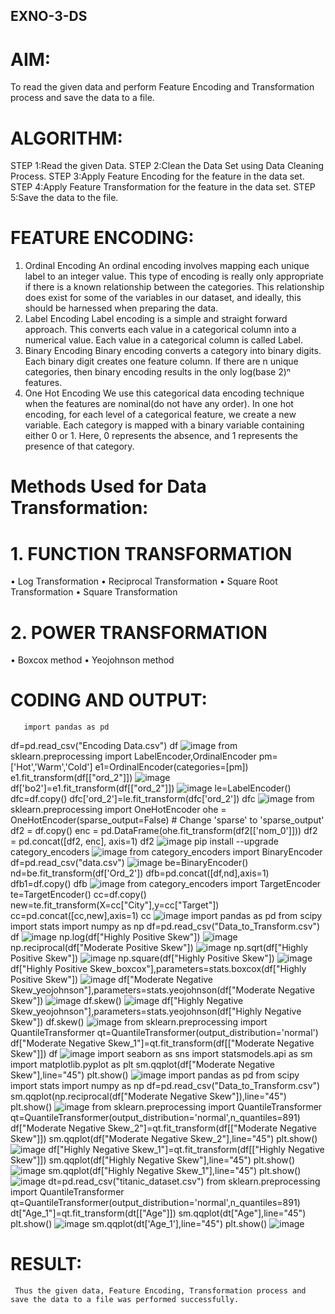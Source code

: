 ## EXNO-3-DS

# AIM:
To read the given data and perform Feature Encoding and Transformation process and save the data to a file.

# ALGORITHM:
STEP 1:Read the given Data.
STEP 2:Clean the Data Set using Data Cleaning Process.
STEP 3:Apply Feature Encoding for the feature in the data set.
STEP 4:Apply Feature Transformation for the feature in the data set.
STEP 5:Save the data to the file.

# FEATURE ENCODING:
1. Ordinal Encoding
An ordinal encoding involves mapping each unique label to an integer value. This type of encoding is really only appropriate if there is a known relationship between the categories. This relationship does exist for some of the variables in our dataset, and ideally, this should be harnessed when preparing the data.
2. Label Encoding
Label encoding is a simple and straight forward approach. This converts each value in a categorical column into a numerical value. Each value in a categorical column is called Label.
3. Binary Encoding
Binary encoding converts a category into binary digits. Each binary digit creates one feature column. If there are n unique categories, then binary encoding results in the only log(base 2)ⁿ features.
4. One Hot Encoding
We use this categorical data encoding technique when the features are nominal(do not have any order). In one hot encoding, for each level of a categorical feature, we create a new variable. Each category is mapped with a binary variable containing either 0 or 1. Here, 0 represents the absence, and 1 represents the presence of that category.

# Methods Used for Data Transformation:
  # 1. FUNCTION TRANSFORMATION
• Log Transformation
• Reciprocal Transformation
• Square Root Transformation
• Square Transformation
  # 2. POWER TRANSFORMATION
• Boxcox method
• Yeojohnson method

# CODING AND OUTPUT:
       import pandas as pd
df=pd.read_csv("Encoding Data.csv")
df
![image](https://github.com/user-attachments/assets/322a9402-3c26-44cf-bedb-fb9a6593cd62)
from sklearn.preprocessing import LabelEncoder,OrdinalEncoder
pm=['Hot','Warm','Cold']
e1=OrdinalEncoder(categories=[pm])
e1.fit_transform(df[["ord_2"]])
![image](https://github.com/user-attachments/assets/2a8c1047-a756-4963-80a2-700ece345eed)
df['bo2']=e1.fit_transform(df[["ord_2"]])
![image](https://github.com/user-attachments/assets/66e5bbe4-ff06-4871-8691-aba7cdfa9911)
le=LabelEncoder()
dfc=df.copy()
dfc['ord_2']=le.fit_transform(dfc['ord_2'])
dfc
![image](https://github.com/user-attachments/assets/301461da-96c3-4252-bbbf-45ef96d955a0)
from sklearn.preprocessing import OneHotEncoder
ohe = OneHotEncoder(sparse_output=False)  # Change 'sparse' to 'sparse_output'
df2 = df.copy()
enc = pd.DataFrame(ohe.fit_transform(df2[['nom_0']]))
df2 = pd.concat([df2, enc], axis=1)
df2
![image](https://github.com/user-attachments/assets/b6d72fdb-b3b2-405c-9150-38fd43c0174c)
pip install --upgrade category_encoders
![image](https://github.com/user-attachments/assets/8abc1fe9-e971-4a6e-9bfe-649cc1fa64d8)
from category_encoders import BinaryEncoder
df=pd.read_csv("data.csv")
![image](https://github.com/user-attachments/assets/b92c690d-2291-419a-bf7c-8c5014afdb3b)
be=BinaryEncoder()
nd=be.fit_transform(df['Ord_2'])
dfb=pd.concat([df,nd],axis=1)
dfb1=df.copy()
dfb
![image](https://github.com/user-attachments/assets/50e61a61-7f6f-40cb-97d9-7b16ea350bfe)
from category_encoders import TargetEncoder
te=TargetEncoder()
cc=df.copy()
new=te.fit_transform(X=cc["City"],y=cc["Target"])
cc=pd.concat([cc,new],axis=1)
cc
![image](https://github.com/user-attachments/assets/7ff7171e-0d3b-42d2-853a-44f22fcda1d2)
import pandas as pd
from scipy import stats
import numpy as np
df=pd.read_csv("Data_to_Transform.csv")
df
![image](https://github.com/user-attachments/assets/c71c59a2-310e-45db-8ce8-63f6acfdb107)
np.log(df["Highly Positive Skew"])
![image](https://github.com/user-attachments/assets/f120beac-11a3-47b0-bff5-ca471c28552b)
np.reciprocal(df["Moderate Positive Skew"])
![image](https://github.com/user-attachments/assets/5429c323-7bc7-4778-a842-d674f47f37ac)
np.sqrt(df["Highly Positive Skew"])
![image](https://github.com/user-attachments/assets/b7d6b896-706a-493e-bbb6-3ef8c9a65575)
np.square(df["Highly Positive Skew"])
![image](https://github.com/user-attachments/assets/e4af2811-e040-4e07-986c-ad65eee0ed60)
df["Highly Positive Skew_boxcox"],parameters=stats.boxcox(df["Highly Positive Skew"])
![image](https://github.com/user-attachments/assets/f9c4af62-d42b-4fd2-b452-f873dd841b16)
df["Moderate Negative Skew_yeojohnson"],parameters=stats.yeojohnson(df["Moderate Negative Skew"])
![image](https://github.com/user-attachments/assets/180e8126-6e81-497a-bf86-2e95742578eb)
df.skew()
![image](https://github.com/user-attachments/assets/cb388047-2f9b-4bee-97f0-471b4f032ea1)
df["Highly Negative Skew_yeojohnson"],parameters=stats.yeojohnson(df["Highly Negative Skew"])
df.skew()
![image](https://github.com/user-attachments/assets/23495094-3c19-452d-9ac6-126492f08f4a)
from sklearn.preprocessing import QuantileTransformer
qt=QuantileTransformer(output_distribution='normal')
df["Moderate Negative Skew_1"]=qt.fit_transform(df[["Moderate Negative Skew"]])
df
![image](https://github.com/user-attachments/assets/61e1b4e8-cb29-4b03-a625-3c8e819e577c)
import seaborn as sns
import statsmodels.api as sm
import matplotlib.pyplot as plt
sm.qqplot(df["Moderate Negative Skew"],line="45")
plt.show()
![image](https://github.com/user-attachments/assets/b82889d1-6cd3-4c66-868e-d34eebb3a0b1)
import pandas as pd
from scipy import stats
import numpy as np
df=pd.read_csv("Data_to_Transform.csv")
sm.qqplot(np.reciprocal(df["Moderate Negative Skew"]),line="45")
plt.show()
![image](https://github.com/user-attachments/assets/faa38692-0e33-47ab-a0af-bf12e67cf73b)
from sklearn.preprocessing import QuantileTransformer
qt=QuantileTransformer(output_distribution='normal',n_quantiles=891)
df["Moderate Negative Skew_2"]=qt.fit_transform(df[["Moderate Negative Skew"]])
sm.qqplot(df["Moderate Negative Skew_2"],line="45")
plt.show()
![image](https://github.com/user-attachments/assets/c1b7946a-a024-4087-b504-54fad89bc844)
df["Highly Negative Skew_1"]=qt.fit_transform(df[["Highly Negative Skew"]])
sm.qqplot(df["Highly Negative Skew"],line="45")
plt.show()
![image](https://github.com/user-attachments/assets/7c4cdd26-b766-4bca-a38d-6a85e40c0a03)
sm.qqplot(df["Highly Negative Skew_1"],line="45")
plt.show()
![image](https://github.com/user-attachments/assets/a861edf0-e030-4e4e-9441-f94dceb402d2)
dt=pd.read_csv("titanic_dataset.csv")
from sklearn.preprocessing import QuantileTransformer
qt=QuantileTransformer(output_distribution='normal',n_quantiles=891)
dt["Age_1"]=qt.fit_transform(dt[["Age"]])
sm.qqplot(dt["Age"],line="45")
plt.show()
![image](https://github.com/user-attachments/assets/990307f0-5a50-485d-a992-7f60f6646da5)
sm.qqplot(dt['Age_1'],line="45")
plt.show()
![image](https://github.com/user-attachments/assets/56067611-8def-48b8-a08b-316151e604b4)

# RESULT:
     Thus the given data, Feature Encoding, Transformation process and save the data to a file was performed successfully.

       
